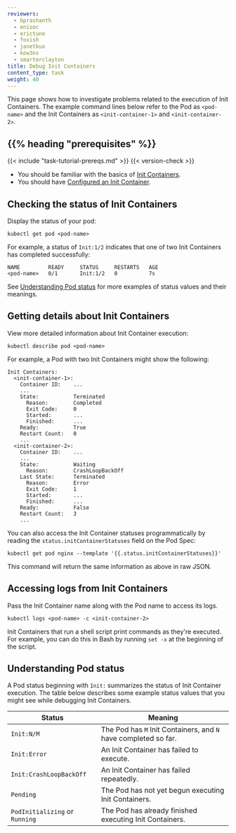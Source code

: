 ```yaml
---
reviewers:
  - bprashanth
  - enisoc
  - erictune
  - foxish
  - janetkuo
  - kow3ns
  - smarterclayton
title: Debug Init Containers
content_type: task
weight: 40
---
```


<!-- overview -->

This page shows how to investigate problems related to the execution of
Init Containers. The example command lines below refer to the Pod as
`<pod-name>` and the Init Containers as `<init-container-1>` and
`<init-container-2>`.

## {{% heading "prerequisites" %}}

{{< include "task-tutorial-prereqs.md" >}} {{< version-check >}}

- You should be familiar with the basics of
  [Init Containers](/docs/concepts/workloads/pods/init-containers/).
- You should have [Configured an Init Container](/docs/tasks/configure-pod-container/configure-pod-initialization/#creating-a-pod-that-has-an-init-container/).

<!-- steps -->

## Checking the status of Init Containers

Display the status of your pod:

```shell
kubectl get pod <pod-name>
```

For example, a status of `Init:1/2` indicates that one of two Init Containers
has completed successfully:

```
NAME         READY     STATUS     RESTARTS   AGE
<pod-name>   0/1       Init:1/2   0          7s
```

See [Understanding Pod status](#understanding-pod-status) for more examples of
status values and their meanings.

## Getting details about Init Containers

View more detailed information about Init Container execution:

```shell
kubectl describe pod <pod-name>
```

For example, a Pod with two Init Containers might show the following:

```
Init Containers:
  <init-container-1>:
    Container ID:    ...
    ...
    State:           Terminated
      Reason:        Completed
      Exit Code:     0
      Started:       ...
      Finished:      ...
    Ready:           True
    Restart Count:   0
    ...
  <init-container-2>:
    Container ID:    ...
    ...
    State:           Waiting
      Reason:        CrashLoopBackOff
    Last State:      Terminated
      Reason:        Error
      Exit Code:     1
      Started:       ...
      Finished:      ...
    Ready:           False
    Restart Count:   3
    ...
```

You can also access the Init Container statuses programmatically by reading the
`status.initContainerStatuses` field on the Pod Spec:

```shell
kubectl get pod nginx --template '{{.status.initContainerStatuses}}'
```

This command will return the same information as above in raw JSON.

## Accessing logs from Init Containers

Pass the Init Container name along with the Pod name
to access its logs.

```shell
kubectl logs <pod-name> -c <init-container-2>
```

Init Containers that run a shell script print
commands as they're executed. For example, you can do this in Bash by running
`set -x` at the beginning of the script.

<!-- discussion -->

## Understanding Pod status

A Pod status beginning with `Init:` summarizes the status of Init Container
execution. The table below describes some example status values that you might
see while debugging Init Containers.

| Status                         | Meaning                                                         |
| ------------------------------ | --------------------------------------------------------------- |
| `Init:N/M`                     | The Pod has `M` Init Containers, and `N` have completed so far. |
| `Init:Error`                   | An Init Container has failed to execute.                        |
| `Init:CrashLoopBackOff`        | An Init Container has failed repeatedly.                        |
| `Pending`                      | The Pod has not yet begun executing Init Containers.            |
| `PodInitializing` or `Running` | The Pod has already finished executing Init Containers.         |
